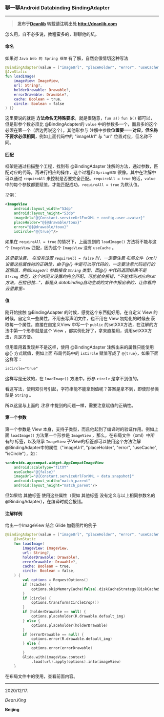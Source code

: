 ### 聊一聊Android Databinding BindingAdapter

****

> **发布于[Deanlib](http://deanlib.com)  转载请注明出处 http://deanlib.com**

怎么用，自不必多说，教程蛮多的，聊聊他的坑。

#### 命名

如果对 `Java Web 的 Spring 框架` 有了解，自然会很情切这种写法

```kotlin
@BindingAdapter(value = ["imageUrl", "placeHolder", "error", "useCache", "isCircle"], requireAll = false)
@JvmStatic
fun loadImage(
    imageView: ImageView,
    url: String?,
    holderDrawable: Drawable?,
    errorDrawable: Drawable?,
    cache: Boolean = true,
    circle: Boolean = false
) {}
```

这里要说的就是 **方法命名无特殊要求**，就是很随意，`fun a()` `fun b()` 都可以，但是形参个数必须比 @BindingAdapter的 `value`  中的参数多一个，而且多的这个必须在第一个（后边再说这个），其他形参与 注解中参数**位置要一一对应，但名称不要求必须相同**，例如上面代码中的 "imageUrl" 与 "url" 位置对应，但名称不同。

#### 匹配

框架是通过扫描整个工程，找到有 @BindingAdapter 注解的方法，通过参数，匹配对应的代码，再进行相应的操作，这个过程和 `Spring框架` 很像。其中在注解中可以通过 `requireAll` 来控制是否要完全匹配。`requireAll = true` 的话，`value` 中的每个参数都要赋值，才能匹配成功，`requireAll = true` 为默认值。

举例：

```xml
<ImageView
	android:layout_width="53dp"
	android:layout_height="53dp"
	imageUrl="@{Constant.serviceUrlForXML + config.user.avatar}"
	placeHolder="@{@drawable/toux}"
	error="@{@drawable/toux}"
	isCircle="@{true}"/>
```

如果在 `requireAll = true` 的情况下，上面提到的 `loadImage()` 方法将不能与这个 `ImageView` 匹配，因为这个 `ImageView` 没有 `useCache` 。

*这里要注意， 在没有设置 `requireAll = false` 时，一定要注意 布局文件（xml）设置这些属性时的正确性，由于@{} 中是可以写代码的，一定要注意代码运行的返回值，例如`imageUrl` 参数接收 `String` 类型，而@{} 中代码返回结果不是 `String` 类型，这个时间又设置的完全匹配，可能就会报错，"不能找到对应的set方法，巴拉巴拉..."，都是从 databinding自动生成的文件中报出来的，让你看的云里雾里~*

#### 值

刚开始接触 @BindingAdapter 的时候，感觉这个东西挺好用，在自定义 View 的时候，自定义一些属性，不用去写声明文件，也不用在 View 初始化的时候去 获取每一个属性。直接在自定义View 中写一个 `public` 的setXXX方法，在注解的方法中第一个形参就是这个 View ，都实例化好了，拿来直接用，调用setXXX方法，真是方便。 

但用着用着发现并不是这样，使用 @BindingAdapter 注解出来的属性只能使用 @{} 方式赋值，例如上面 布局代码中的 `isCircle` 赋值写成了 `@{true}`，如果下面这样写：

```xml
isCircle="true"
```

这样写是无效的，在 `loadImage()` 方法中，形参 `circle` 是拿不到值的。

看这写法，使用双引号引起，字符串能不能拿到值呢？答案是拿不到，即使形参类型是 `String` 。

所以这里与上面的 *注意* 中提到的问题一样，需要注意赋值的正确性。

#### 第一个参数

第一个参数是 View 本身，支持子类型，而且他起到了编译时的验证作用。例如上面 `loadImage()` 方法第一个形参是 `ImageView` ，那么，在布局文件（xml）中所有的 <ImageView> 标签，以及继承 `ImageView` 子View的标签都可以使用这个方法注解@BindingAdapter中的属性（"imageUrl", "placeHolder", "error", "useCache", "isCircle"），如：

```xml
<androidx.appcompat.widget.AppCompatImageView
	android:scaleType="fitXY"
	useCache="@{false}"
	imageUrl="@{Constant.serviceUrlForXML + data.snapshot}"
	android:layout_width="match_parent"
	android:layout_height="match_parent"/>
```

但如果给 其他标签 使用这些属性（假如 其他标签 没有定义与以上相同参数名的@BindingAdapter），在编译时就会报错。

#### 注解样例

给出一个ImageView 结合 Glide 加载图片的例子

```kotlin
@BindingAdapter(value = ["imageUrl", "placeHolder", "error", "useCache", "isCircle","url"], requireAll = false)
    @JvmStatic
    fun loadImage(
        imageView: ImageView,
        url: String?,
        holderDrawable: Drawable?,
        errorDrawable: Drawable?,
        cache: Boolean = true,
        circle: Boolean = false,
    ) {
        val options = RequestOptions()
        if (!cache) {
            options.skipMemoryCache(false).diskCacheStrategy(DiskCacheStrategy.NONE)
        }
        if (circle) {
            options.transform(CircleCrop())
        }
        if (holderDrawable == null) {
            options.placeholder(R.drawable.default_img)
        } else {
            options.placeholder(holderDrawable)
        }
        if (errorDrawable == null) {
            options.error(R.drawable.default_img)
        } else {
            options.error(errorDrawable)
        }
        Glide.with(imageView.context)
            .load(url).apply(options).into(imageView)
    }
```

在布局文件中的使用，查看前面内容。


----

2020/12/17.

*Dean.King*

**Beijing**

